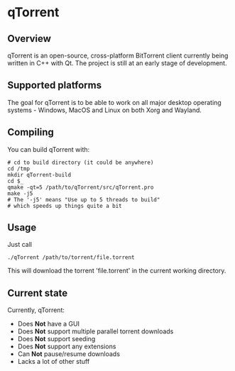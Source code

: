 # qTorrent

## Overview

qTorrent is an open-source, cross-platform BitTorrent client currently being written in C++ with Qt.
The project is still at an early stage of development.

## Supported platforms

The goal for qTorrent is to be able to work on all major desktop operating systems - Windows, MacOS and Linux on both Xorg and Wayland.

## Compiling

You can build qTorrent with:

	# cd to build directory (it could be anywhere)
	cd /tmp
	mkdir qTorrent-build
	cd $_
	qmake -qt=5 /path/to/qTorrent/src/qTorrent.pro
	make -j5
	# The '-j5' means "Use up to 5 threads to build"
	# which speeds up things quite a bit

## Usage

Just call

	./qTorrent /path/to/torrent/file.torrent
This will download the torrent 'file.torrent' in the current working directory.

## Current state

Currently, qTorrent:
* Does **Not** have a GUI
* Does **Not** support multiple parallel torrent downloads
* Does **Not** support seeding
* Does **Not** support any extensions
* Can **Not** pause/resume downloads
* Lacks a lot of other stuff
